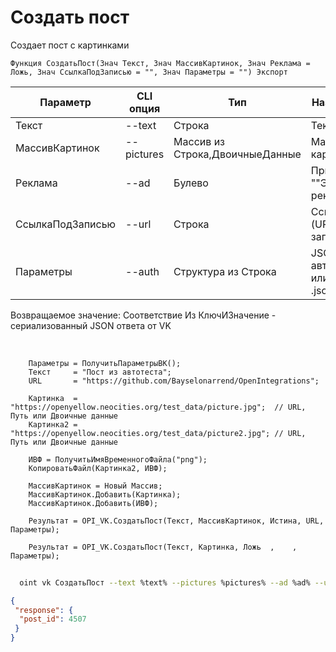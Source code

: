 ﻿---
sidebar_position: 1
---

# Создать пост
 Создает пост с картинками



`Функция СоздатьПост(Знач Текст, Знач МассивКартинок, Знач Реклама = Ложь, Знач СсылкаПодЗаписью = "", Знач Параметры = "") Экспорт`

  | Параметр | CLI опция | Тип | Назначение |
  |-|-|-|-|
  | Текст | --text | Строка | Текст поста |
  | МассивКартинок | --pictures | Массив из Строка,ДвоичныеДанные | Массив картинок |
  | Реклама | --ad | Булево | Признак ""Это реклама"" |
  | СсылкаПодЗаписью | --url | Строка | Ссылка (URL) под записью |
  | Параметры | --auth | Структура из Строка | JSON авторизации или путь к .json |

  
  Возвращаемое значение:   Соответствие Из КлючИЗначение - сериализованный JSON ответа от VK

<br/>




```bsl title="Пример кода"
    Параметры = ПолучитьПараметрыВК();
    Текст     = "Пост из автотеста";
    URL       = "https://github.com/Bayselonarrend/OpenIntegrations";

    Картинка  = "https://openyellow.neocities.org/test_data/picture.jpg";  // URL, Путь или Двоичные данные
    Картинка2 = "https://openyellow.neocities.org/test_data/picture2.jpg"; // URL, Путь или Двоичные данные

    ИВФ = ПолучитьИмяВременногоФайла("png");
    КопироватьФайл(Картинка2, ИВФ);

    МассивКартинок = Новый Массив;
    МассивКартинок.Добавить(Картинка);
    МассивКартинок.Добавить(ИВФ);

    Результат = OPI_VK.СоздатьПост(Текст, МассивКартинок, Истина, URL, Параметры);

    Результат = OPI_VK.СоздатьПост(Текст, Картинка, Ложь  ,    , Параметры);
```



```sh title="Пример команды CLI"
    
  oint vk СоздатьПост --text %text% --pictures %pictures% --ad %ad% --url %url% --auth %auth%

```

```json title="Результат"
{
 "response": {
  "post_id": 4507
 }
}
```
